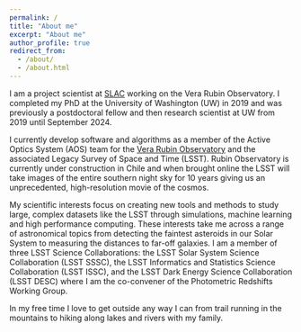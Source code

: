 ```yaml
---
permalink: /
title: "About me"
excerpt: "About me"
author_profile: true
redirect_from:
  - /about/
  - /about.html
---
```


I am a project scientist at [SLAC](https://www6.slac.stanford.edu) working on the Vera Rubin Observatory. I completed my PhD at the University of Washington (UW) in 2019 and was previously a postdoctoral fellow and then research scientist at UW from 2019 until September 2024.

I currently develop software and algorithms as a member of the Active Optics System (AOS) team for the [Vera Rubin Observatory](https://www.lsst.org/) and the associated Legacy Survey of Space and Time (LSST). Rubin Observatory is currently under construction in Chile and when brought online the LSST will take images of the entire southern night sky for 10 years giving us an unprecedented, high-resolution movie of the cosmos.

My scientific interests focus on creating new tools and methods to study large, complex datasets like the LSST through simulations, machine learning and high performance computing. These interests take me across a range of astronomical topics from detecting the faintest asteroids in our Solar System to measuring the distances to far-off galaxies. I am a member of three LSST Science Collaborations: the LSST Solar System Science Collaboration (LSST SSSC), the LSST Informatics and Statistics Science Collaboration (LSST ISSC), and the LSST Dark Energy Science Collaboration (LSST DESC) where I am the co-convener of the Photometric Redshifts Working Group.

In my free time I love to get outside any way I can from trail running in the mountains to hiking along lakes and rivers with my family.
